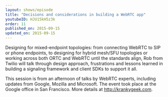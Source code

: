```yaml
---
layout: shows/episode
title: "Decisions and considerations in building a WebRTC app"
youtubeID: HJU15kH5z3k
order: 11
published_on: 2015-09-15
updated_on: 2015-09-15
---
```

Designing for mixed-endpoint topologies: from connecting WebRTC to SIP or phone endpoints, to designing for hybrid mesh/SFU topologies or working across both ORTC and WebRTC until the standards align, Rob from Twilio will talk through design approach, frustrations and lessons learned in building a signaling framework and client SDKs to support it all.

This session is from an afternoon of talks by WebRTC experts, including updates from Google, Mozilla and Microsoft. The event took place at the Google office in San Francisco. More details at http://krankygeek.com.
